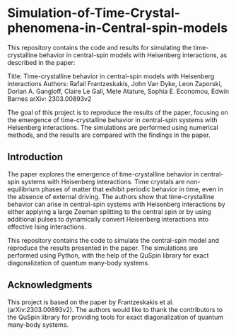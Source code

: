 # Simulation-of-Time-Crystal-phenomena-in-Central-spin-models
This repository contains the code and results for simulating the time-crystalline behavior in central-spin models with Heisenberg interactions, as described in the paper:

Title: Time-crystalline behavior in central-spin models with Heisenberg interactions
Authors: Rafail Frantzeskakis, John Van Dyke, Leon Zaporski, Dorian A. Gangloff, Claire Le Gall, Mete Atature, Sophia E. Economou, Edwin Barnes
arXiv: 2303.00893v2

The goal of this project is to reproduce the results of the paper, focusing on the emergence of time-crystalline behavior in central-spin systems with Heisenberg interactions. The simulations are performed using numerical methods, and the results are compared with the findings in the paper.

## Introduction
The paper explores the emergence of time-crystalline behavior in central-spin systems with Heisenberg interactions. Time crystals are non-equilibrium phases of matter that exhibit periodic behavior in time, even in the absence of external driving. The authors show that time-crystalline behavior can arise in central-spin systems with Heisenberg interactions by either applying a large Zeeman splitting to the central spin or by using additional pulses to dynamically convert Heisenberg interactions into effective Ising interactions.

This repository contains the code to simulate the central-spin model and reproduce the results presented in the paper. The simulations are performed using Python, with the help of the QuSpin library for exact diagonalization of quantum many-body systems.

## Acknowledgments
This project is based on the paper by Frantzeskakis et al. (arXiv:2303.00893v2). The authors would like to thank the contributors to the QuSpin library for providing tools for exact diagonalization of quantum many-body systems.
